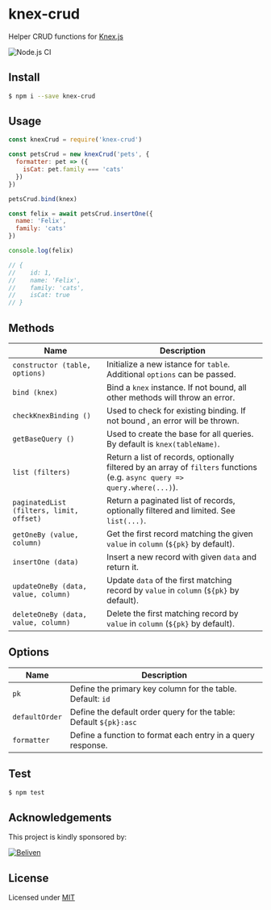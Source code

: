 # knex-crud

Helper CRUD functions for [Knex.js](http://knexjs.org/)

![Node.js CI](https://github.com/heply/knex-crud/workflows/Node.js%20CI/badge.svg)

## Install

```bash
$ npm i --save knex-crud
```

## Usage

```js
const knexCrud = require('knex-crud')

const petsCrud = new knexCrud('pets', {
  formatter: pet => ({
    isCat: pet.family === 'cats'
  })
})

petsCrud.bind(knex)

const felix = await petsCrud.insertOne({
  name: 'Felix',
  family: 'cats'
})

console.log(felix)

// {
//    id: 1,
//    name: 'Felix',
//    family: 'cats',
//    isCat: true
// }
```

## Methods

| Name                                | Description                                                                                                     |
|-------------------------------------|-----------------------------------------------------------------------------------------------------------------|
| `constructor (table, options)`      | Initialize a new istance for `table`. Additional `options` can be passed.                                       |
| `bind (knex)`                       | Bind a `knex` instance. If not bound, all other methods will throw an error.                                   |
| `checkKnexBinding ()`               | Used to check for existing binding. If not bound , an error will be thrown.                                    |
| `getBaseQuery ()`                   | Used to create the base for all queries. By default is `knex(tableName)`.                              |
| `list (filters)`                    | Return a list of records, optionally filtered by an array of `filters` functions (e.g. `async query => query.where(...)`). |
| `paginatedList (filters, limit, offset)` | Return a paginated list of records, optionally filtered and limited. See `list(...)`. |
| `getOneBy (value, column)`          | Get the first record matching the given `value` in `column` (`${pk}` by default).                               |
| `insertOne (data)`                  | Insert a new record with given `data` and return it.                                                            |
| `updateOneBy (data, value, column)` | Update `data` of the first matching record by `value` in `column` (`${pk}` by default).                         |
| `deleteOneBy (data, value, column)` | Delete the first matching record by `value` in `column` (`${pk}` by default).                                   |

## Options

| Name           | Description                                                       |
|----------------|-------------------------------------------------------------------|
| `pk`           | Define the primary key column for the table. Default: `id`        |
| `defaultOrder` | Define the default order query for the table: Default `${pk}:asc` |
| `formatter`    | Define a function to format each entry in a query response.       |

## Test

```bash
$ npm test
```

## Acknowledgements

This project is kindly sponsored by:

[![Beliven](https://assets.beliven.com/brand/logo_pos_color.svg)](https://www.beliven.com)

## License

Licensed under [MIT](./LICENSE)
